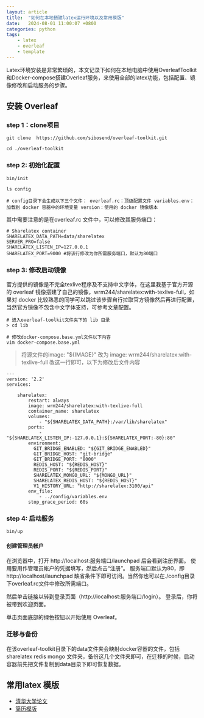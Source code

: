 ```yaml
---
layout: article
title:  "如何在本地搭建latex运行环境以及常用模版"
date:   2024-08-01 11:00:07 +0800
categories: python
tags: 
    - latex
    - overleaf
    - template
---
```


Latex环境安装是非常繁琐的，本文记录下如何在本地电脑中使用OverleafToolkit和Docker-compose搭建Overleaf服务，来使用全部的latex功能，包括配置、镜像修改和启动服务的步骤。

## 安装 Overleaf

### step 1：clone项目
```
git clone  https://github.com/sibosend/overleaf-toolkit.git

cd ./overleaf-toolkit
```

### step 2: 初始化配置
```
bin/init 

ls config

# config目录下会生成以下三个文件： overleaf.rc：顶级配置文件 variables.env：加载到 docker 容器中的环境变量 version：使用的 docker 镜像版本

```

其中需要注意的是在overleaf.rc 文件中，可以修改其服务端口：

```
# Sharelatex container
SHARELATEX_DATA_PATH=data/sharelatex
SERVER_PRO=false
SHARELATEX_LISTEN_IP=127.0.0.1
SHARELATEX_PORT=9000 #将该行修改为你所需服务端口，默认为80端口
```

### step 3: 修改启动镜像
官方提供的镜像是不完全texlive程序及不支持中文字体，在这里我基于官方开源的 overleaf 镜像搭建了自己的镜像，wrm244/sharelatex:with-texlive-full，如果对 docker 比较熟悉的同学可以跳过该步骤自行拉取官方镜像然后再进行配置，当然官方镜像不包含中文字体支持，可参考文章配置。

```
# 进入overleaf-toolkit文件夹下的 lib 目录
> cd lib

# 修改docker-compose.base.yml文件以下内容
vim docker-compose.base.yml

```
> 将源文件的image: "${IMAGE}" 改为 image: wrm244/sharelatex:with-texlive-full 改这一行即可，以下为修改后文件内容

```
---
version: '2.2'
services:

    sharelatex:
        restart: always
        image: wrm244/sharelatex:with-texlive-full
        container_name: sharelatex
        volumes:
            - "${SHARELATEX_DATA_PATH}:/var/lib/sharelatex"
        ports:
            - "${SHARELATEX_LISTEN_IP:-127.0.0.1}:${SHARELATEX_PORT:-80}:80"
        environment:
          GIT_BRIDGE_ENABLED: "${GIT_BRIDGE_ENABLED}"
          GIT_BRIDGE_HOST: "git-bridge"
          GIT_BRIDGE_PORT: "8000"
          REDIS_HOST: "${REDIS_HOST}"
          REDIS_PORT: "${REDIS_PORT}"
          SHARELATEX_MONGO_URL: "${MONGO_URL}"
          SHARELATEX_REDIS_HOST: "${REDIS_HOST}"
          V1_HISTORY_URL: "http://sharelatex:3100/api"
        env_file:
            - ../config/variables.env
        stop_grace_period: 60s
```

### step 4: 启动服务
```
bin/up
```

#### 创建管理员帐户
 在浏览器中，打开 http://localhost:服务端口/launchpad 后会看到注册界面。 使用要用作管理员帐户的凭据填写，然后点击“注册”。
 服务端口默认为80，即http://localhost/launchpad 缺省条件下即可访问。当然你也可以在./config目录下overleaf.rc文件中修改所需端口。

 然后单击链接以转到登录页面（http://localhost:服务端口/login）。 登录后，你将被带到欢迎页面。

 单击页面底部的绿色按钮以开始使用 Overleaf。

### 迁移与备份

在该overleaf-toolkit目录下的data文件夹会映射docker容器的文件，包括sharelatex redis mongo 文件夹，备份这几个文件夹即可，在迁移的时候，启动容器前先把文件复制到data目录下即可恢复数据。


## 常用latex 模版
- [清华大学论文](https://github.com/tuna/thuthesis)
- [简历模版](https://github.com/sibosend/latex-resume-template)